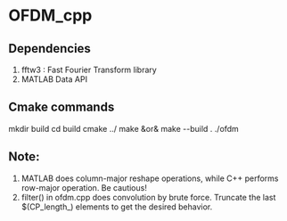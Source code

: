 # OFDM_cpp


## Dependencies

1. fftw3 : Fast Fourier Transform library
2. MATLAB Data API

## Cmake commands
mkdir build
cd build
cmake ../
make &or& make --build .
./ofdm
## Note:

1. MATLAB does column-major reshape operations, while C++ performs row-major operation. Be cautious!
2. filter() in ofdm.cpp does convolution by brute force. Truncate the last $(CP_length_) elements to get the desired behavior.


